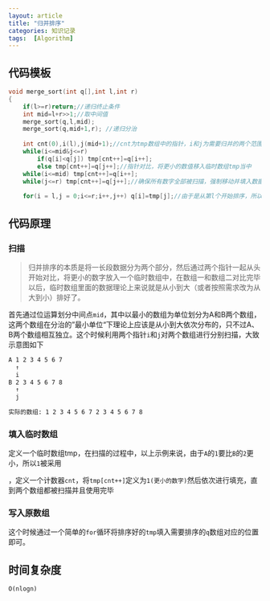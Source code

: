 ```yaml
---
layout: article
title: "归并排序"
categories: 知识记录
tags:  [Algorithm]
---
```


## 代码模板

```c++
void merge_sort(int q[],int l,int r)
{
    if(l>=r)return;//递归终止条件
    int mid=l+r>>1;//取中间值
    merge_sort(q,l,mid);
    merge_sort(q,mid+1,r); //递归分治 
    
    int cnt(0),i(l),j(mid+1);//cnt为tmp数组中的指针，i和j为需要归并的两个范围指针
    while(i<=mid&j<=r)
        if(q[i]<q[j]) tmp[cnt++]=q[i++];
        else tmp[cnt++]=q[j++];//指针对比，将更小的数值移入临时数组tmp当中
    while(i<=mid) tmp[cnt++]=q[i++];
    while(j<=r) tmp[cnt++]=q[j++];//确保所有数字全部被扫描，强制移动并填入数据
     
    for(i = l,j = 0;i<=r;i++,j++) q[i]=tmp[j];//由于是从第l个开始排序，所以i=l而不是=0}
```

## 代码原理

### 扫描

> 归并排序的本质是将一长段数据分为两个部分，然后通过两个指针一起从头开始对比，将更小的数字放入一个临时数组中，在数组一和数组二对比完毕以后，临时数组里面的数据理论上来说就是从小到大（或者按照需求改为从大到小）排好了。

​    首先通过位运算划分中间点`mid`，其中以最小的数组为单位划分为A和B两个数组，这两个数组在分治的”最小单位“下理论上应该是从小到大依次分布的，只不过A、B两个数组相互独立。这个时候利用两个指针`i`和`j`对两个数组进行分别扫描，大致示意图如下

```bash
A 1 2 3 4 5 6 7
  ↑
  i
B 2 3 4 5 6 7 8
  ↑
  j
  
实际的数组: 1 2 3 4 5 6 7 2 3 4 5 6 7 8
```

### 填入临时数组

​    定义一个临时数组tmp，在扫描的过程中，以上示例来说，由于`A`的`1`要比`B`的`2`更小，所以`1`被采用

，定义一个计数器`cnt`，将`tmp[cnt++]`定义为`1(更小的数字)`然后依次进行填充，直到两个数组都被扫描并且使用完毕

### 写入原数组

这个时候通过一个简单的`for`循环将排序好的`tmp`填入需要排序的`q`数组对应的位置即可。

## 时间复杂度

`O(nlogn)`
